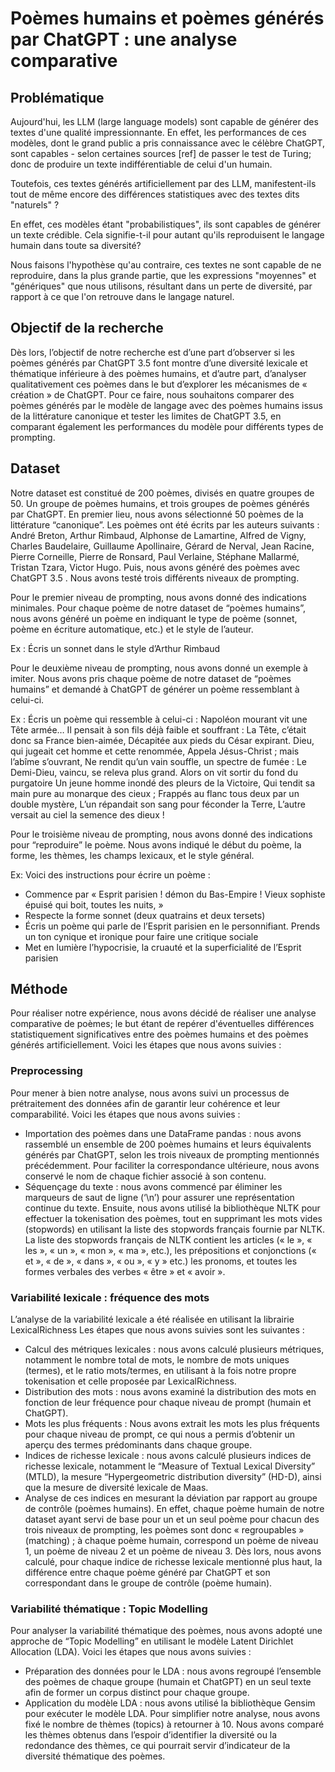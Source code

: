 # Poèmes humains et poèmes générés par ChatGPT : une analyse comparative

## Problématique
Aujourd'hui, les LLM (large language models) sont capable de générer des textes d'une qualité impressionnante. En effet, les performances de ces modèles, dont le grand public a pris connaissance avec le célèbre ChatGPT, sont capables - selon certaines sources [ref] de passer le test de Turing; donc de produire un texte indifférentiable de celui d'un humain.

Toutefois, ces textes générés artificiellement par des LLM, manifestent-ils tout de même encore des différences statistiques avec des textes dits "naturels" ?

En effet, ces modèles étant "probabilistiques", ils sont capables de générer un texte crédible. Cela signifie-t-il pour autant qu'ils reproduisent le langage humain dans toute sa diversité?

Nous faisons l'hypothèse qu'au contraire, ces textes ne sont capable de ne reproduire, dans la plus grande partie, que les expressions "moyennes" et "génériques" que nous utilisons, résultant dans un perte de diversité, par rapport à ce que l'on retrouve dans le langage naturel.

## Objectif de la recherche 

Dès lors, l’objectif de notre recherche est d’une part d’observer si les poèmes générés par ChatGPT 3.5 font montre d’une diversité lexicale et thématique inférieure à des poèmes humains, et d’autre part, d’analyser qualitativement ces poèmes dans le but d’explorer les mécanismes de « création » de ChatGPT. Pour ce faire, nous souhaitons comparer des poèmes générés par le modèle de langage avec des poèmes humains issus de la littérature canonique et tester les limites de ChatGPT 3.5, en comparant également les performances du modèle pour différents types de prompting.

## Dataset

Notre dataset est constitué de 200 poèmes, divisés en quatre groupes de 50. Un groupe de poèmes humains, et trois groupes de poèmes générés par ChatGPT. En premier lieu, nous avons sélectionné 50 poèmes de la littérature “canonique”. Les poèmes ont été écrits par les auteurs suivants : André Breton, Arthur Rimbaud, Alphonse de Lamartine, Alfred de Vigny, Charles Baudelaire, Guillaume Apollinaire, Gérard de Nerval, Jean Racine, Pierre Corneille, Pierre de Ronsard, Paul Verlaine, Stéphane Mallarmé, Tristan Tzara, Victor Hugo. Puis, nous avons généré des poèmes avec ChatGPT 3.5 . Nous avons testé trois différents niveaux de prompting.

Pour le premier niveau de prompting, nous avons donné des indications minimales. Pour chaque poème de notre dataset de “poèmes humains”, nous avons généré un poème en indiquant le type de poème (sonnet, poème en écriture automatique, etc.) et le style de l’auteur.

Ex : Écris un sonnet dans le style d’Arthur Rimbaud

Pour le deuxième niveau de prompting, nous avons donné un exemple à imiter. Nous avons pris chaque poème de notre dataset de “poèmes humains” et demandé à ChatGPT de générer un poème ressemblant à celui-ci.

Ex : Écris un poème qui ressemble à celui-ci : 
Napoléon mourant vit une Tête armée… 
Il pensait à son fils déjà faible et souffrant : 
La Tête, c’était donc sa France bien-aimée, 
Décapitée aux pieds du César expirant.
Dieu, qui jugeait cet homme et cette renommée, 
Appela Jésus-Christ ; mais l’abîme s’ouvrant, 
Ne rendit qu’un vain souffle, un spectre de fumée : 
Le Demi-Dieu, vaincu, se releva plus grand.
Alors on vit sortir du fond du purgatoire 
Un jeune homme inondé des pleurs de la Victoire, 
Qui tendit sa main pure au monarque des cieux ;
Frappés au flanc tous deux par un double mystère, 
L’un répandait son sang pour féconder la Terre, 
L’autre versait au ciel la semence des dieux !

Pour le troisième niveau de prompting, nous avons donné des indications pour “reproduire” le poème. Nous avons indiqué le début du poème, la forme, les thèmes, les champs lexicaux, et le style général.

Ex: Voici des instructions pour écrire un poème :
-	Commence par « Esprit parisien ! démon du Bas-Empire ! Vieux sophiste épuisé qui boit, toutes les nuits, »
-	Respecte la forme sonnet (deux quatrains et deux tersets)
-	Écris un poème qui parle de l’Esprit parisien en le personnifiant. Prends un ton cynique et ironique pour faire une critique sociale
-	Met en lumière l’hypocrisie, la cruauté et la superficialité de l’Esprit parisien 

## Méthode
Pour réaliser notre expérience, nous avons décidé de réaliser une analyse comparative de poèmes; le but étant de repérer d'éventuelles différences statistiquement significatives entre des poèmes humains et des poèmes générés artificiellement. Voici les étapes que nous avons suivies : 

### Preprocessing
Pour mener à bien notre analyse, nous avons suivi un processus de prétraitement des données afin de garantir leur cohérence et leur comparabilité. Voici les étapes que nous avons suivies :
-	Importation des poèmes dans une DataFrame pandas : nous avons rassemblé un ensemble de 200 poèmes humains et leurs équivalents générés par ChatGPT, selon les trois niveaux de prompting mentionnés précédemment. Pour faciliter la correspondance ultérieure, nous avons conservé le nom de chaque fichier associé à son contenu.
-	Séquençage du texte : nous avons commencé par éliminer les marqueurs de saut de ligne (‘\n’) pour assurer une représentation continue du texte. Ensuite, nous avons utilisé la bibliothèque NLTK pour effectuer la tokenisation des poèmes, tout en supprimant les mots vides (stopwords) en utilisant la liste des stopwords français fournie par NLTK. La liste des stopwords français de NLTK contient les articles (« le », « les », « un », « mon », « ma », etc.), les prépositions et conjonctions (« et », « de », « dans », « ou », « y » etc.) les pronoms, et toutes les formes verbales des verbes « être » et « avoir ».

### Variabilité lexicale : fréquence des mots
L’analyse de la variabilité lexicale a été réalisée en utilisant la librairie LexicalRichness  Les étapes que nous avons suivies sont les suivantes :
-	Calcul des métriques lexicales : nous avons calculé plusieurs métriques, notamment le nombre total de mots, le nombre de mots uniques (termes), et le ratio mots/termes, en utilisant à la fois notre propre tokenisation et celle proposée par LexicalRichness.
-	Distribution des mots : nous avons examiné la distribution des mots en fonction de leur fréquence pour chaque niveau de prompt (humain et ChatGPT).
-	Mots les plus fréquents : Nous avons extrait les mots les plus fréquents pour chaque niveau de prompt, ce qui nous a permis d’obtenir un aperçu des termes prédominants dans chaque groupe.
-	Indices de richesse lexicale : nous avons calculé plusieurs indices de richesse lexicale, notamment le “Measure of Textual Lexical Diversity” (MTLD), la mesure “Hypergeometric distribution diversity” (HD-D), ainsi que la mesure de diversité lexicale de Maas.
-	Analyse de ces indices en mesurant la déviation par rapport au groupe de contrôle (poèmes humains). En effet, chaque poème humain de notre dataset ayant servi de base pour un et un seul poème pour chacun des trois niveaux de prompting, les poèmes sont donc « regroupables » (matching) ; à chaque poème humain, correspond un poème de niveau 1, un poème de niveau 2 et un poème de niveau 3. Dès lors, nous avons calculé, pour chaque indice de richesse lexicale mentionné plus haut, la différence entre chaque poème généré par ChatGPT et son correspondant dans le groupe de contrôle (poème humain).


### Variabilité thématique : Topic Modelling
Pour analyser la variabilité thématique des poèmes, nous avons adopté une approche de “Topic Modelling” en utilisant le modèle Latent Dirichlet Allocation (LDA). Voici les étapes que nous avons suivies :
-	Préparation des données pour le LDA : nous avons regroupé l’ensemble des poèmes de chaque groupe (humain et ChatGPT) en un seul texte afin de former un corpus distinct pour chaque groupe.
-	Application du modèle LDA : nous avons utilisé la bibliothèque Gensim pour exécuter le modèle LDA. Pour simplifier notre analyse, nous avons fixé le nombre de thèmes (topics) à retourner à 10. Nous avons comparé les thèmes obtenus dans l’espoir d’identifier la diversité ou la redondance des thèmes, ce qui pourrait servir d’indicateur de la diversité thématique des poèmes.



